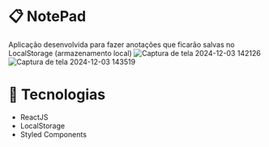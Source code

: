 # 📋 NotePad
Aplicação desenvolvida para fazer anotações que ficarão salvas no LocalStorage (armazenamento local)
![Captura de tela 2024-12-03 142126](https://github.com/user-attachments/assets/dd88234f-56f7-495b-a796-61dffab3fad8)
![Captura de tela 2024-12-03 143519](https://github.com/user-attachments/assets/25481c04-1d2f-4b7a-b3f9-94b9f4ee155a)
# 📌 Tecnologias
- ReactJS
- LocalStorage
- Styled Components
